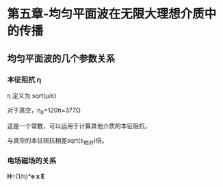 # 第五章-均匀平面波在无限大理想介质中的传播
## 均匀平面波的几个参数关系
### 本征阻抗 &eta;
&eta; 定义为 sqrt(&mu;/&epsilon;)

对于真空，&eta;<sub>0</sub>=120&pi;=377&Omega;

这是一个常数，可以运用于计算其他介质的本征阻抗，

与真空的本征阻抗相差sqrt(&epsilon;<sub>相对</sub>)倍。

### 电场磁场的关系
**H**=(1/&eta;)\***e x E**
